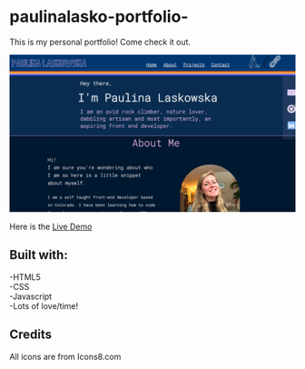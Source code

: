 # paulinalasko-portfolio-

This is my personal portfolio! Come check it out.

![Website Portfolio](./assets/website-screenshot.png)

Here is the [Live Demo](http://paulinalasko.github.io/paulinalasko-portfolio1)

## Built with:
-HTML5\
-CSS\
-Javascript\
-Lots of love/time!


## Credits

All icons are from Icons8.com